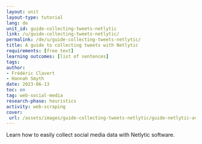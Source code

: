 ```yaml
---
layout: unit
layout-type: tutorial
lang: de
unit_id: guide-collecting-tweets-netlytic
link: /u/guide-collecting-tweets-netlytic/
permalink: /de/u/guide-collecting-tweets-netlytic/ 
title: A guide to collecting tweets with Netlytic
requirements: [free text] 
learning outcomes: [list of sentences]
tags: 
author: 
- Frédéric Clavert
- Hannah Smyth 
date: 2023-06-13
toc: on
tag: web-social-media
research-phase: heuristics
activity: web-scraping
cover: 
 url: /assets/images/guide-collecting-tweets-netlytic/guide-netlytic-avatar.jpg
---
```


Learn how to easily collect social media data with Netlytic software.

<!-- more -->
